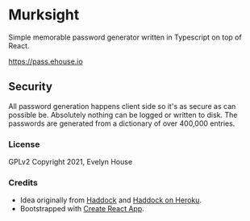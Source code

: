 # Murksight
Simple memorable password generator written in Typescript on top of React.

https://pass.ehouse.io

## Security
All password generation happens client side so it's as secure as can possible be. Absolutely nothing can be logged or written to disk. The passwords are generated from a dictionary of over 400,000 entries.

### License 
GPLv2 Copyright 2021, Evelyn House

### Credits
* Idea originally from [Haddock](https://github.com/stephencelis/haddock) and [Haddock on Heroku](https://github.com/digitalcora/haddock-on-heroku).
* Bootstrapped with [Create React App](https://github.com/facebook/create-react-app).

